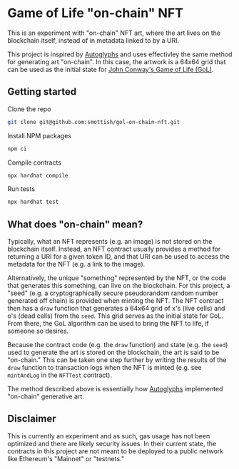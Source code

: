 # Game of Life "on-chain" NFT

This is an experiment with "on-chain" NFT art, where the art lives on the blockchain itself, instead of in metadata linked to by a URI.

This project is inspired by [Autoglyphs](https://www.larvalabs.com/autoglyphs) and uses effectivley the same method for generating art "on-chain". In this case, the artwork is a 64x64 grid that can be used as the initial state for [John Conway's Game of Life (GoL)](https://en.wikipedia.org/wiki/Conway%27s_Game_of_Life).

## Getting started

Clone the repo
```sh
git clone git@github.com:smottish/gol-on-chain-nft.git
```

Install NPM packages
```sh
npm ci
```

Compile contracts
```sh
npx hardhat compile
```

Run tests
```sh
npx hardhat test
```

## What does "on-chain" mean?

Typically, what an NFT represents (e.g. an image) is not stored on the blockchain itself. Instead, an NFT contract usually provides a method for returning a URI for a given token ID, and that URI can be used to access the metadata for the NFT (e.g. a link to the image).

Alternatively, the unique "something" represented by the NFT, or the code that generates this something, can live on the blockchain. For this project, a "seed" (e.g. a cryptographically secure pseudorandom random number generated off chain) is provided when minting the NFT. The NFT contract then has a `draw` function that generates a 64x64 grid of x's (live cells) and o's (dead cells) from the `seed`. This grid serves as the initial state for GoL. From there, the GoL algorithm can be used to bring the NFT to life, if someone so desires.

Because the contract code (e.g. the `draw` function) and state (e.g. the `seed`) used to generate the art is stored on the blockchain, the art is said to be "on-chain." This can be taken one step further by writing the results of the `draw` function to transaction logs when the NFT is minted (e.g. see `mintAndLog` in the `NFTTest` contract).

The method described above is essentially how [Autoglyphs](https://www.larvalabs.com/autoglyphs) implemented "on-chain" generative art.

## Disclaimer

This is currently an experiment and as such, gas usage has not been optimized and there are likely security issues. In their current state, the contracts in this project are not meant to be deployed to a public network like Ethereum's "Mainnet" or "testnets."